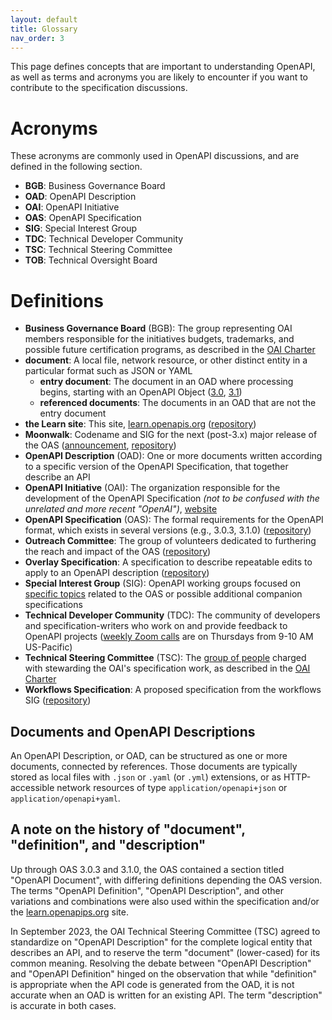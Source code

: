 ```yaml
---
layout: default
title: Glossary
nav_order: 3
---
```


This page defines concepts that are important to understanding OpenAPI, as well as terms and acronyms you are likely to encounter if you want to contribute to the specification discussions.

# Acronyms

These acronyms are commonly used in OpenAPI discussions, and are defined in the following section.

- **BGB**: Business Governance Board
- **OAD**: OpenAPI Description
- **OAI**: OpenAPI Initiative
- **OAS**: OpenAPI Specification
- **SIG**: Special Interest Group
- **TDC**: Technical Developer Community
- **TSC**: Technical Steering Committee
- **TOB**: Technical Oversight Board

# Definitions

- **Business Governance Board** (BGB): The group representing OAI members responsible for the initiatives budgets, trademarks, and possible future certification programs, as described in the [OAI Charter](https://www.openapis.org/participate/how-to-contribute/governance)
- **document**: A local file, network resource, or other distinct entity in a particular format such as JSON or YAML
  - **entry document**: The document in an OAD where processing begins, starting with an OpenAPI Object ([3.0](https://spec.openapis.org/oas/v3.0.3#openapi-object), [3.1](https://spec.openapis.org/oas/v3.1.0#openapi-object))
  - **referenced documents**: The documents in an OAD that are not the entry document
- **the Learn site**: This site, [learn.openapis.org](learn.openapis.org) ([repository](https://github.com/OAI/learn.openapis.org))
- **Moonwalk**: Codename and SIG for the next (post-3.x) major release of the OAS ([announcement](https://www.openapis.org/blog/2023/12/06/openapi-moonwalk-2024), [repository](https://github.com/OAI/sig-moonwalk))
- **OpenAPI Description** (OAD): One or more documents written according to a specific version of the OpenAPI Specification, that together describe an API
- **OpenAPI Initiative** (OAI): The organization responsible for the development of the OpenAPI Specification _(not to be confused with the unrelated and more recent "OpenAI")_, [website](https://openapis.org/)
- **OpenAPI Specification** (OAS): The formal requirements for the OpenAPI format, which exists in several versions (e.g., 3.0.3, 3.1.0) ([repository](https://github.com/OAI/OpenAPI-Specification))
- **Outreach Committee**: The group of volunteers dedicated to furthering the reach and impact of the OAS ([repository](https://github.com/OAI/Outreach))
- **Overlay Specification**: A specification to describe repeatable edits to apply to an OpenAPI description ([repository](https://github.com/OAI/Overlay-Specification))
- **Special Interest Group** (SIG): OpenAPI working groups focused on [specific topics](https://github.com/OAI/OpenAPI-Specification/blob/main/SPECIAL_INTEREST_GROUPS.md) related to the OAS or possible additional companion specifications
- **Technical Developer Community** (TDC): The community of developers and specification-writers who work on and provide feedback to OpenAPI projects ([weekly Zoom calls](https://github.com/OAI/OpenAPI-Specification/issues?q=is%3Aissue+is%3Aopen+%22Open+Community+%28TDC%29+Meeting%22) are on Thursdays from 9-10 AM US-Pacific)
- **Technical Steering Committee** (TSC): The [group of people](https://github.com/OAI/OpenAPI-Specification/blob/main/MAINTAINERS.md) charged with stewarding the OAI's specification work, as described in the [OAI Charter](https://www.openapis.org/participate/how-to-contribute/governance)
- **Workflows Specification**: A proposed specification from the workflows SIG ([repository](https://github.com/OAI/sig-workflows))

## Documents and OpenAPI Descriptions

An OpenAPI Description, or OAD, can be structured as one or more documents, connected by references.  Those documents are typically stored as local files with `.json` or `.yaml` (or `.yml`) extensions, or as HTTP-accessible network resources of type `application/openapi+json` or `application/openapi+yaml`.

## A note on the history of "document", "definition", and "description"

Up through OAS 3.0.3 and 3.1.0, the OAS contained a section titled "OpenAPI Document", with differing definitions depending the OAS version.  The terms "OpenAPI Definition", "OpenAPI Description", and other variations and combinations were also used within the specification and/or the [learn.openapips.org](learn.openapis.org) site.

In September 2023, the OAI Technical Steering Committee (TSC) agreed to standardize on "OpenAPI Description" for the complete logical entity that describes an API, and to reserve the term "document" (lower-cased) for its common meaning.  Resolving the debate between "OpenAPI Description" and "OpenAPI Definition" hinged on the observation that while "definition" is appropriate when the API code is generated from the OAD, it is not accurate when an OAD is written for an existing API.  The term "description" is accurate in both cases.
